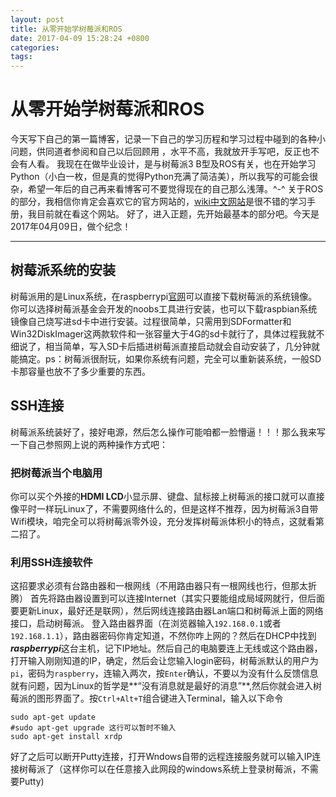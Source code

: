 ```yaml
---
layout: post
title: 从零开始学树莓派和ROS
date: 2017-04-09 15:28:24 +0800
categories: 
tags: 
---
```


# 从零开始学树莓派和ROS
今天写下自己的第一篇博客，记录一下自己的学习历程和学习过程中碰到的各种小问题，供同道者参阅和自己以后回顾用 ，水平不高，我就放开手写吧，反正也不会有人看。
我现在在做毕业设计，是与树莓派3 B型及ROS有关，也在开始学习Python（小白一枚，但是真的觉得Python充满了简洁美），所以我写的可能会很杂，希望一年后的自己再来看博客可不要觉得现在的自己那么浅薄。^-^
关于ROS的部分，我相信你肯定会喜欢它的官方网站的，[wiki中文网站](http://wiki.ros.org/cn/ROS/Tutorials)是很不错的学习手册，我目前就在看这个网站。
好了，进入正题，先开始最基本的部分吧。今天是2017年04月09日，做个纪念！

----------


## 树莓派系统的安装
树莓派用的是Linux系统，在raspberrypi[官网](https://www.raspberrypi.org/)可以直接下载树莓派的系统镜像。你可以选择树莓派基金会开发的noobs工具进行安装，也可以下载raspbian系统镜像自己烧写进sd卡中进行安装。过程很简单，只需用到SDFormatter和Win32DiskImager这两款软件和一张容量大于4G的sd卡就行了，具体过程我就不细说了，相当简单，写入SD卡后插进树莓派直接启动就会自动安装了，几分钟就能搞定。ps：树莓派很耐玩，如果你系统有问题，完全可以重新装系统，一般SD卡那容量也放不了多少重要的东西。
## SSH连接
树莓派系统装好了，接好电源，然后怎么操作可能咱都一脸懵逼！！！那么我来写一下自己参照网上说的两种操作方式吧：
### 把树莓派当个电脑用
你可以买个外接的**HDMI LCD**小显示屏、键盘、鼠标接上树莓派的接口就可以直接像平时一样玩Linux了，不需要网络什么的，但是这样不推荐，因为树莓派3自带Wifi模块，咱完全可以将树莓派零外设，充分发挥树莓派体积小的特点，这就看第二招了。
### 利用SSH连接软件
这招要求必须有台路由器和一根网线（不用路由器只有一根网线也行，但那太折腾）
首先将路由器设置到可以连接Internet（其实只要能组成局域网就行，但后面要更新Linux，最好还是联网），然后网线连接路由器Lan端口和树莓派上面的网络接口，启动树莓派。
登入路由器界面（在浏览器输入`192.168.0.1`或者`192.168.1.1`），路由器密码你肯定知道，不然你咋上网的？然后在DHCP中找到***raspberrypi***这台主机，记下IP地址。然后自己的电脑要连上无线或这个路由器，打开输入刚刚知道的IP，确定，然后会让您输入login密码，树莓派默认的用户为`pi`，密码为`raspberry`，连输入两次，按`Enter`确认，不要以为没有什么反馈信息就有问题，因为Linux的哲学是**“没有消息就是最好的消息”**,然后你就会进入树莓派的图形界面了。按`Ctrl+Alt+T`组合键进入Terminal，输入以下命令

```
sudo apt-get update
#sudo apt-get upgrade 这行可以暂时不输入
sudo apt-get install xrdp
```
好了之后可以断开Putty连接，打开Wndows自带的远程连接服务就可以输入IP连接树莓派了（这样你可以在任意接入此网段的windows系统上登录树莓派，不需要Putty)

